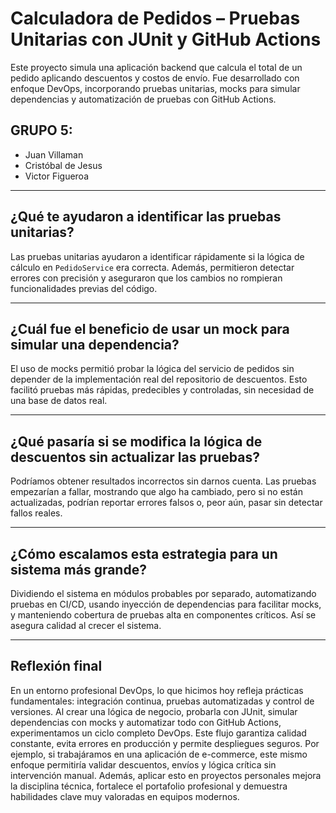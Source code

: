 # Calculadora de Pedidos – Pruebas Unitarias con JUnit y GitHub Actions

Este proyecto simula una aplicación backend que calcula el total de un pedido aplicando descuentos y costos de envío. Fue desarrollado con enfoque DevOps, incorporando pruebas unitarias, mocks para simular dependencias y automatización de pruebas con GitHub Actions.

## GRUPO 5:
- Juan Villaman  
- Cristóbal de Jesus  
- Victor Figueroa  

---

## ¿Qué te ayudaron a identificar las pruebas unitarias?

Las pruebas unitarias ayudaron a identificar rápidamente si la lógica de cálculo en `PedidoService` era correcta. Además, permitieron detectar errores con precisión y aseguraron que los cambios no rompieran funcionalidades previas del código.

---

## ¿Cuál fue el beneficio de usar un mock para simular una dependencia?

El uso de mocks permitió probar la lógica del servicio de pedidos sin depender de la implementación real del repositorio de descuentos. Esto facilitó pruebas más rápidas, predecibles y controladas, sin necesidad de una base de datos real.

---

## ¿Qué pasaría si se modifica la lógica de descuentos sin actualizar las pruebas?

Podríamos obtener resultados incorrectos sin darnos cuenta. Las pruebas empezarían a fallar, mostrando que algo ha cambiado, pero si no están actualizadas, podrían reportar errores falsos o, peor aún, pasar sin detectar fallos reales.

---

## ¿Cómo escalamos esta estrategia para un sistema más grande?

Dividiendo el sistema en módulos probables por separado, automatizando pruebas en CI/CD, usando inyección de dependencias para facilitar mocks, y manteniendo cobertura de pruebas alta en componentes críticos. Así se asegura calidad al crecer el sistema.

---

## Reflexión final

En un entorno profesional DevOps, lo que hicimos hoy refleja prácticas fundamentales: integración continua, pruebas automatizadas y control de versiones. Al crear una lógica de negocio, probarla con JUnit, simular dependencias con mocks y automatizar todo con GitHub Actions, experimentamos un ciclo completo DevOps. Este flujo garantiza calidad constante, evita errores en producción y permite despliegues seguros. Por ejemplo, si trabajáramos en una aplicación de e-commerce, este mismo enfoque permitiría validar descuentos, envíos y lógica crítica sin intervención manual. Además, aplicar esto en proyectos personales mejora la disciplina técnica, fortalece el portafolio profesional y demuestra habilidades clave muy valoradas en equipos modernos.
